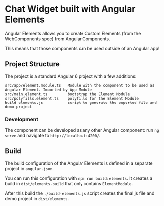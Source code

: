 # Chat Widget built with Angular Elements

Angular Elements allows you to create Custom Elements (from the WebComponents spec) from Angular Components.

This means that those components can be used outside of an Angular app!

## Project Structure

The project is a standard Angular 6 project with a few additions:

```
src/app/element.module.ts   Module with the component to be used as Angular Element. Imported by App Module
src/main.element.ts         bootstrap the Element Module
src/polyfills.element.ts    polyfills for the Element Module
build-elements.js           script to generate the exported file and demo project
```

### Development

The component can be developed as any other Angular component: run `ng serve` and navigate to `http://localhost:4200/`.

## Build

The build configuration of the Angular Elements is defined in a separate project in `angular.json`. 

You can run this configuration with `npm run build:elements`. It creates a build in `dist/elements-build` that only contains `ElementModule`. 

After this build the `./build-elements.js` script creates the final js file and
demo project in `dist/elements`.
